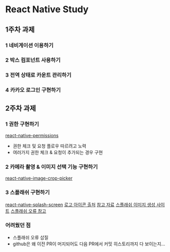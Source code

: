 # React Native Study

## 1주차 과제

### 1 네비게이션 이용하기

### 2 박스 컴포넌트 사용하기

### 3 전역 상태로 카운트 관리하기

### 4 카카오 로그인 구현하기

## 2주차 과제

### 1 권한 구현하기

[react-native-permissions](https://www.npmjs.com/package/react-native-permissions)

* 권한 체크 및 요청 플로우 따르려고 노력
* 여러가지 권한 체크 & 요청이 추가되는 경우 구현

### 2 카메라 촬영 & 이미지 선택 기능 구현하기

[react-native-image-crop-picker](https://www.npmjs.com/package/react-native-image-crop-picker?activeTab=readme)

### 3 스플래쉬 구현하기

[react-native-splash-screen](https://www.npmjs.com/package/react-native-splash-screen)
[로고 아이콘 출처](https://www.flaticon.com/packs/april-fools-day-32)
[참고 자료](https://velog.io/@2ast/React-Native-android-app-icon%EA%B3%BC-splash-screen-%EC%A0%81%EC%9A%A9%ED%95%98%EA%B8%B0)
[스플래쉬 이미지 생성 사이트](https://hotpot.ai/)
[스플래쉬 오류 참고](https://github.com/crazycodeboy/react-native-splash-screen/issues/606#issuecomment-1396914012)

### 어려웠던 점

* 스플래쉬 오류 삽질
* github은 왜 이전 PR이 머지되어도 다음 PR에서 커밋 히스토리까지 다 보이는지...
